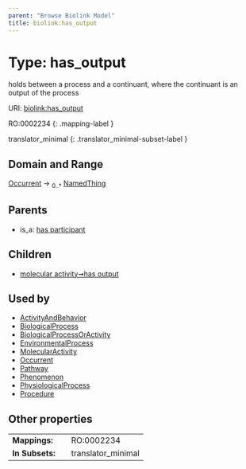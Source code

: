 ```yaml
---
parent: "Browse Biolink Model"
title: biolink:has_output
---
```


# Type: has_output


holds between a process and a continuant, where the continuant is an output of the process

URI: [biolink:has_output](https://w3id.org/biolink/vocab/has_output)

RO:0002234
{: .mapping-label }

translator_minimal
{: .translator_minimal-subset-label }


## Domain and Range

[Occurrent](Occurrent.md) ->  <sub>0..*</sub> [NamedThing](NamedThing.md)

## Parents

 *  is_a: [has participant](has_participant.md)

## Children

 *  [molecular activity➞has output](molecular_activity_has_output.md)

## Used by

 * [ActivityAndBehavior](ActivityAndBehavior.md)
 * [BiologicalProcess](BiologicalProcess.md)
 * [BiologicalProcessOrActivity](BiologicalProcessOrActivity.md)
 * [EnvironmentalProcess](EnvironmentalProcess.md)
 * [MolecularActivity](MolecularActivity.md)
 * [Occurrent](Occurrent.md)
 * [Pathway](Pathway.md)
 * [Phenomenon](Phenomenon.md)
 * [PhysiologicalProcess](PhysiologicalProcess.md)
 * [Procedure](Procedure.md)

## Other properties

|  |  |  |
| --- | --- | --- |
| **Mappings:** | | RO:0002234 |
| **In Subsets:** | | translator_minimal |

